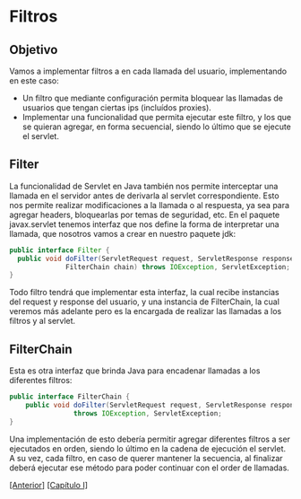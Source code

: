 # Filtros

## Objetivo
Vamos a implementar filtros a en cada llamada del usuario, implementando en este caso:
* Un filtro que mediante configuración permita bloquear las llamadas de usuarios que tengan ciertas ips (incluídos proxies).
* Implementar una funcionalidad que permita ejecutar este filtro, y los que se quieran agregar, en forma secuencial, siendo lo último que se ejecute el servlet.

## Filter
La funcionalidad de Servlet en Java también nos permite interceptar una llamada en el servidor antes de derivarla al servlet correspondiente. Esto nos permite realizar modificaciones a la llamada o al respuesta, ya sea para agregar headers, bloquearlas por temas de seguridad, etc.
En el paquete javax.servlet tenemos interfaz que nos define la forma de interpretar una llamada, que nosotros vamos a crear en nuestro paquete jdk:
```java
public interface Filter {
  public void doFilter(ServletRequest request, ServletResponse response,
              FilterChain chain) throws IOException, ServletException;
}
```
Todo filtro tendrá que implementar esta interfaz, la cual recibe instancias del request y response del usuario, y una instancia de FilterChain, la cual veremos más adelante pero es la encargada de realizar las llamadas a los filtros y al servlet. 
## FilterChain
Esta es otra interfaz que brinda Java para encadenar llamadas a los diferentes filtros:
```java
public interface FilterChain {
    public void doFilter(ServletRequest request, ServletResponse response)
                throws IOException, ServletException;
}
```

Una implementación de esto debería permitir agregar diferentes filtros a ser ejecutados en orden, siendo lo último en la cadena de ejecución el servlet. A su vez, cada filtro, en caso de querer mantener la secuencia, al finalizar deberá ejecutar ese método para poder continuar con el order de llamadas.



[[Anterior]](https://github.com/gamestoy/pierre/tree/1.4_servlet) 
[[Capítulo I]](https://github.com/gamestoy/pierre/tree/1_webserver)
